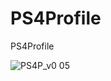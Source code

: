 # PS4Profile
PS4Profile


![PS4P_v0 05](https://github.com/Master-s/PS4Profile/assets/49209220/d3e4849f-a8d6-4b52-a5aa-594de70fd2d2)

